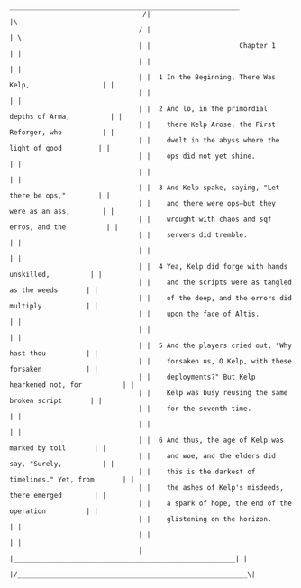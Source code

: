 <pre>
<code>
                                  _________________________________________________________
                                 /|                                                       |\
                                / |                                                       | \
                                | |                      Chapter 1                        | |
                                | |                                                       | |
                                | |  1 In the Beginning, There Was Kelp,                  | |
                                | |                                                       | |
                                | |  2 And lo, in the primordial depths of Arma,          | |
                                | |    there Kelp Arose, the First Reforger, who          | |
                                | |    dwelt in the abyss where the light of good         | |
                                | |    ops did not yet shine.                             | |
                                | |                                                       | |
                                | |  3 And Kelp spake, saying, "Let there be ops,"        | |
                                | |    and there were ops—but they were as an ass,        | |
                                | |    wrought with chaos and sqf erros, and the          | |
                                | |    servers did tremble.                               | |
                                | |                                                       | |
                                | |  4 Yea, Kelp did forge with hands unskilled,          | |
                                | |    and the scripts were as tangled as the weeds       | |
                                | |    of the deep, and the errors did multiply           | |
                                | |    upon the face of Altis.                            | |
                                | |                                                       | |
                                | |  5 And the players cried out, "Why hast thou          | |
                                | |    forsaken us, O Kelp, with these forsaken           | |
                                | |    deployments?" But Kelp hearkened not, for          | |
                                | |    Kelp was busy reusing the same broken script       | |
                                | |    for the seventh time.                              | |
                                | |                                                       | |
                                | |  6 And thus, the age of Kelp was marked by toil       | |
                                | |    and woe, and the elders did say, "Surely,          | |
                                | |    this is the darkest of timelines." Yet, from       | |
                                | |    the ashes of Kelp's misdeeds, there emerged        | |
                                | |    a spark of hope, the end of the operation          | |
                                | |    glistening on the horizon.                         | |
                                | |                                                       | |
                                | |_______________________________________________________| |
                                |/_________________________________________________________\|
</code>
</pre>
